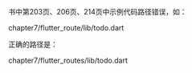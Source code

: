 书中第203页、206页、214页中示例代码路径错误，如：

chapter7/flutter_route/lib/todo.dart

正确的路径是：

chapter7/flutter_routes/lib/todo.dart